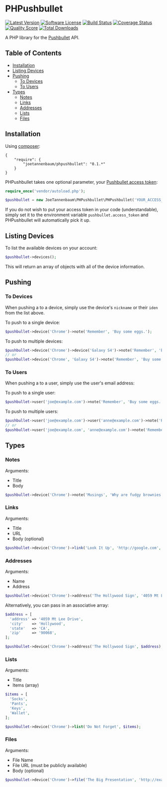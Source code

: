 # PHPushbullet

[![Latest Version](https://img.shields.io/github/release/joetannenbaum/phpushbullet.svg?style=flat)](https://github.com/joetannenbaum/phpushbullet/releases)
[![Software License](https://img.shields.io/badge/license-MIT-brightgreen.svg?style=flat)](LICENSE.md)
[![Build Status](https://img.shields.io/travis/joetannenbaum/phpushbullet/master.svg?style=flat)](https://travis-ci.org/joetannenbaum/phpushbullet)
[![Coverage Status](https://img.shields.io/scrutinizer/coverage/g/joetannenbaum/phpushbullet.svg?style=flat)](https://scrutinizer-ci.com/g/joetannenbaum/phpushbullet/code-structure)
[![Quality Score](https://img.shields.io/scrutinizer/g/joetannenbaum/phpushbullet.svg?style=flat)](https://scrutinizer-ci.com/g/joetannenbaum/phpushbullet)
[![Total Downloads](https://img.shields.io/packagist/dt/joetannenbaum/phpushbullet.svg?style=flat)](https://packagist.org/packages/joetannenbaum/phpushbullet)

A PHP library for the [Pushbullet](https://www.pushbullet.com/) API.

## Table of Contents

+ [Installation](#installation)
+ [Listing Devices](#listing-devices)
+ [Pushing](#pushing)
  + [To Devices](#to-devices)
  + [To Users](#to-devices)
+ [Types](#types)
  + [Notes](#notes)
  + [Links](#links)
  + [Addresses](#addresses)
  + [Lists](#lists)
  + [Files](#files)

## Installation

Using [composer](https://packagist.org/packages/joetannenbaum/phpushbullet):

```
{
    "require": {
        "joetannenbaum/phpushbullet": "0.1.*"
    }
}
```

PHPushbullet takes one optional parameter, your [Pushbullet access token](https://www.pushbullet.com/account):

```php
require_once('vendor/autoload.php');

$pushbullet = new JoeTannenbaum\PHPushbullet\PHPushbullet('YOUR_ACCESS_TOKEN_HERE');
```

If you do not wish to put your access token in your code (understandable), simply set it to the environment variable `pushbullet.access_token` and PHPushbullet will automatically pick it up.

## Listing Devices

To list the available devices on your account:

```php
$pushbullet->devices();
```

This will return an array of objects with all of the device information.

## Pushing

### To Devices

When pushing a to a device, simply use the device's `nickname` or their `iden` from the list above.

To push to a single device:

```php
$pushbullet->device('Chrome')->note('Remember', 'Buy some eggs.');
```

To push to multiple devices:

```php
$pushbullet->device('Chrome')->device('Galaxy S4')->note('Remember', 'Buy some eggs.');
// or
$pushbullet->device('Chrome', 'Galaxy S4')->note('Remember', 'Buy some eggs.');
```

### To Users

When pushing a to a user, simply use the user's email address:

To push to a single user:

```php
$pushbullet->user('joe@example.com')->note('Remember', 'Buy some eggs.');
```

To push to multiple users:

```php
$pushbullet->user('joe@example.com')->user('anne@example.com')->note('Remember', 'Buy some eggs.');
// or
$pushbullet->user('joe@example.com', 'anne@example.com')->note('Remember', 'Buy some eggs.');
```
## Types

### Notes

Arguments:

+ Title
+ Body

```php
$pushbullet->device('Chrome')->note('Musings', 'Why are fudgy brownies better than cakey brownies?');
```

### Links

Arguments:

+ Title
+ URL
+ Body (optional)

```php
$pushbullet->device('Chrome')->link('Look It Up', 'http://google.com', 'I hear this is a good site for finding things.');
```

### Addresses

Arguments:
+ Name
+ Address

```php
$pushbullet->device('Chrome')->address('The Hollywood Sign', '4059 Mt Lee Drive Hollywood, CA 90068');
```

Alternatively, you can pass in an associative array:

```php
$address = [
  'address' => '4059 Mt Lee Drive',
  'city'    => 'Hollywood',
  'state'   => 'CA',
  'zip'     => '90068',
];

$pushbullet->device('Chrome')->address('The Hollywood Sign', $address);
```

### Lists

Arguments:
+ Title
+ Items (array)

```php
$items = [
  'Socks',
  'Pants',
  'Keys',
  'Wallet',
];

$pushbullet->device('Chrome')->list('Do Not Forget', $items);
```

### Files

Arguments:
+ File Name
+ File URL (must be publicly available)
+ Body (optional)

```php
$pushbullet->device('Chrome')->file('The Big Presentation', 'http://example.com/do-not-lose-this.pptx', 'Final version of slides.');
```
